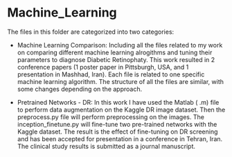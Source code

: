 # Machine_Learning

The files in this folder are categorized into two categories:
- Machine Learning Comparison: Including all the files related to my work on comparing different machine learning alrogithms and tuning their parameters to diagnose Diabetic Retinophaty. This work resulted in 2 conference papers (1 poster paper in Pittsburgh, USA, and 1 presentation in Mashhad, Iran). Each file is related to one specific machine learning algorithm. The structure of all the files are similar, with some changes depending on the approach.

- Pretrained Networks - DR: In this work I have used the Matlab ( .m) file to perform data augmentation on the Kaggle DR image dataset. Then the preprocess.py file will perform preprocessing on the images. The inception_finetune.py will fine-tune two pre-trained networks with the Kaggle dataset. The result is the effect of fine-tuning on DR screening and has been accepted for presentation in a conference in Tehran, Iran. The clinical study results is submitted as a journal manuscript.
